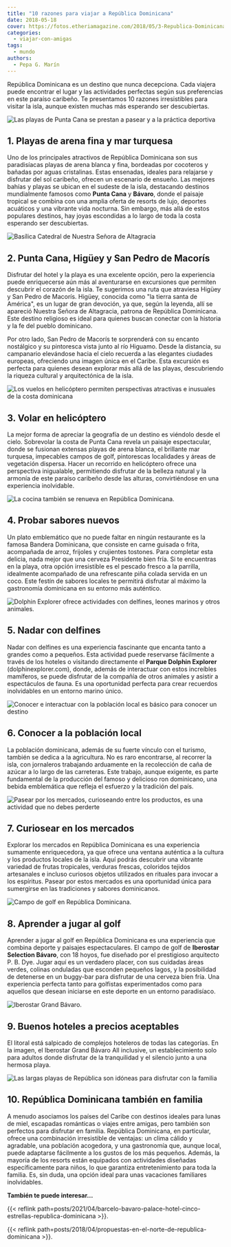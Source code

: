 ```yaml
---
title: "10 razones para viajar a República Dominicana"
date: 2018-05-18
cover: https://fotos.etheriamagazine.com/2018/05/3-Republica-Dominicana-Sur-7.jpg
categories: 
  - viajar-con-amigas
tags: 
  - mundo
authors: 
  - Pepa G. Marín
---
```


República Dominicana es un destino que nunca decepciona. Cada viajera puede encontrar el 
lugar y las actividades perfectas según sus preferencias en este paraíso caribeño. Te 
presentamos 10 razones irresistibles para visitar la isla, aunque existen muchas más 
esperando ser descubiertas. 

![Las playas de Punta Cana se prestan a pasear y a la práctica deportiva](https://fotos.etheriamagazine.com/2018/05/1-Republica-Dominicana-Sur-1.jpg "Las playas de Punta Cana se prestan a pasear y a la práctica deportiva")

## 1\. Playas de arena fina y mar turquesa

Uno de los principales atractivos de República Dominicana son sus paradisíacas playas de 
arena blanca y fina, bordeadas por cocoteros y bañadas por aguas cristalinas. Estas 
ensenadas, ideales para relajarse y disfrutar del sol caribeño, ofrecen un escenario de 
ensueño. Las mejores bahías y playas se ubican en el sudeste de la isla, destacando 
destinos mundialmente famosos como **Punta Cana** y **Bávaro**, donde el paisaje 
tropical se combina con una amplia oferta de resorts de lujo, deportes acuáticos y una 
vibrante vida nocturna. Sin embargo, más allá de estos populares destinos, hay joyas 
escondidas a lo largo de toda la costa esperando ser descubiertas. 

![Basílica Catedral de Nuestra Señora de Altagracia](https://fotos.etheriamagazine.com/2018/05/2-Republica-Dominicana-Sur-2.jpg "Basílica Catedral de Nuestra Señora de Altagracia (Higüey, República Dominicana)")

## 2\. Punta Cana, Higüey y San Pedro de Macorís

Disfrutar del hotel y la playa es una excelente opción, pero la experiencia puede 
enriquecerse aún más al aventurarse en excursiones que permiten descubrir el corazón de 
la isla. Te sugerimos una ruta que atraviesa Higüey y San Pedro de Macorís. Higüey, 
conocida como "la tierra santa de América", es un lugar de gran devoción, ya que, según 
la leyenda, allí se apareció Nuestra Señora de Altagracia, patrona de República 
Dominicana. Este destino religioso es ideal para quienes buscan conectar con la historia 
y la fe del pueblo dominicano. 

Por otro lado, San Pedro de Macorís te sorprenderá con su encanto nostálgico y su 
pintoresca vista junto al río Higuamo. Desde la distancia, su campanario elevándose 
hacia el cielo recuerda a las elegantes ciudades europeas, ofreciendo una imagen única 
en el Caribe. Esta excursión es perfecta para quienes desean explorar más allá de las 
playas, descubriendo la riqueza cultural y arquitectónica de la isla. 

![Los vuelos en helicóptero permiten perspectivas atractivas e inusuales de la costa dominicana](https://fotos.etheriamagazine.com/2018/05/3-Republica-Dominicana-Sur-7.jpg "Los vuelos en helicóptero permiten perspectivas atractivas e inusuales de la costa dominicana.")

## 3\. Volar en helicóptero

La mejor forma de apreciar la geografía de un destino es viéndolo desde el cielo. 
Sobrevolar la costa de Punta Cana revela un paisaje espectacular, donde se fusionan 
extensas playas de arena blanca, el brillante mar turquesa, impecables campos de golf, 
pintorescas localidades y áreas de vegetación dispersa. Hacer un recorrido en 
helicóptero ofrece una perspectiva inigualable, permitiendo disfrutar de la belleza 
natural y la armonía de este paraíso caribeño desde las alturas, convirtiéndose en una 
experiencia inolvidable. 

![La cocina también se renueva en República Dominicana.](https://fotos.etheriamagazine.com/2018/05/4-Republica-Dominicana-Sur-11.jpg "La cocina también se renueva en República Dominicana.")

## 4\. Probar sabores nuevos

Un plato emblemático que no puede faltar en ningún restaurante es la famosa Bandera 
Dominicana, que consiste en carne guisada o frita, acompañada de arroz, frijoles y 
crujientes tostones. Para completar esta delicia, nada mejor que una cerveza Presidente 
bien fría. Si te encuentras en la playa, otra opción irresistible es el pescado fresco a 
la parrilla, idealmente acompañado de una refrescante piña colada servida en un coco. 
Este festín de sabores locales te permitirá disfrutar al máximo la gastronomía 
dominicana en su entorno más auténtico. 

![Dolphin Explorer ofrece actividades con delfines, leones marinos y otros animales.](https://fotos.etheriamagazine.com/2018/05/Delfin-Explorer.jpg "Dolphin Explorer ofrece actividades con delfines, leones marinos y otros animales. (© Dophin Explorer)")

## 5\. Nadar con delfines

Nadar con delfines es una experiencia fascinante que encanta tanto a grandes como a 
pequeños. Esta actividad puede reservarse fácilmente a través de los hoteles o visitando 
directamente el **Parque Dolphin Explorer** (dolphinexplorer.com), donde, además de 
interactuar con estos increíbles mamíferos, se puede disfrutar de la compañía de otros 
animales y asistir a espectáculos de fauna. Es una oportunidad perfecta para crear 
recuerdos inolvidables en un entorno marino único. 

![Conocer e interactuar con la población local es básico para conocer un destino](https://fotos.etheriamagazine.com/2018/05/6-Republica-Dominicana-Sur-3.jpg "Conocer e interactuar con la población local es básico para conocer un destino.")

## 6\. Conocer a la población local

La población dominicana, además de su fuerte vínculo con el turismo, también se dedica a 
la agricultura. No es raro encontrarse, al recorrer la isla, con jornaleros trabajando 
arduamente en la recolección de caña de azúcar a lo largo de las carreteras. Este 
trabajo, aunque exigente, es parte fundamental de la producción del famoso y delicioso 
ron dominicano, una bebida emblemática que refleja el esfuerzo y la tradición del país. 

![Pasear por los mercados, curioseando entre los productos, es una actividad que no debes perderte](https://fotos.etheriamagazine.com/2018/05/7-Republica-Dominicana-Sur-5.jpg "Pasear por los mercados, curioseando entre los productos, es una actividad que no debes perderte")

## 7\. Curiosear en los mercados

Explorar los mercados en República Dominicana es una experiencia sumamente 
enriquecedora, ya que ofrece una ventana auténtica a la cultura y los productos locales 
de la isla. Aquí podrás descubrir una vibrante variedad de frutas tropicales, verduras 
frescas, coloridos tejidos artesanales e incluso curiosos objetos utilizados en rituales 
para invocar a los espíritus. Pasear por estos mercados es una oportunidad única para 
sumergirse en las tradiciones y sabores dominicanos. 

![Campo de golf en República Dominicana.](https://fotos.etheriamagazine.com/2018/05/8-Republica-Dominicana-Sur-10.jpg "Campo de golf en República Dominicana.")

## 8\. Aprender a jugar al golf

Aprender a jugar al golf en República Dominicana es una experiencia que combina deporte 
y paisajes espectaculares. El campo de golf de **Iberostar Selection Bávaro**, con 18 
hoyos, fue diseñado por el prestigioso arquitecto P. B. Dye. Jugar aquí es un verdadero 
placer, con sus cuidadas áreas verdes, colinas onduladas que esconden pequeños lagos, y 
la posibilidad de detenerse en un buggy-bar para disfrutar de una cerveza bien fría. Una 
experiencia perfecta tanto para golfistas experimentados como para aquellos que desean 
iniciarse en este deporte en un entorno paradisíaco. 

![Iberostar Grand Bávaro.](https://fotos.etheriamagazine.com/2018/05/9-Republica-Dominicana-Sur-6.jpg "Iberostar Grand Bávaro.")

## 9\. Buenos hoteles a precios aceptables

El litoral está salpicado de complejos hoteleros de todas las categorías. En la imagen, 
el Iberostar Grand Bávaro All inclusive, un establecimiento solo para adultos donde 
disfrutar de la tranquilidad y el silencio junto a una hermosa playa. 

![Las largas playas de República son idóneas para disfrutar con la familia](https://fotos.etheriamagazine.com/2018/05/10-Republica-Dominicana-Sur-14.jpg "Las largas playas de República son idóneas para disfrutar con la familia")

## 10\. República Dominicana también en familia

A menudo asociamos los países del Caribe con destinos ideales para lunas de miel, 
escapadas románticas o viajes entre amigas, pero también son perfectos para disfrutar en 
familia. República Dominicana, en particular, ofrece una combinación irresistible de 
ventajas: un clima cálido y agradable, una población acogedora, y una gastronomía que, 
aunque local, puede adaptarse fácilmente a los gustos de los más pequeños. Además, la 
mayoría de los resorts están equipados con actividades diseñadas específicamente para 
niños, lo que garantiza entretenimiento para toda la familia. Es, sin duda, una opción 
ideal para unas vacaciones familiares inolvidables. 

**También te puede interesar...** 

{{< reflink 
path=posts/2021/04/barcelo-bavaro-palace-hotel-cinco-estrellas-republica-dominicana >}}. 

{{< reflink path=posts/2018/04/propuestas-en-el-norte-de-republica-dominicana >}}.
